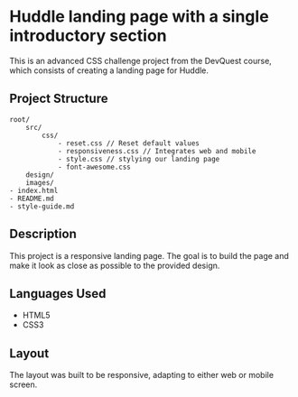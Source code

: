 # Huddle landing page with a single introductory section
This is an advanced CSS challenge project from the DevQuest course, which consists of creating a landing page for Huddle.

## Project Structure
    root/
        src/
            css/
                - reset.css // Reset default values
                - responsiveness.css // Integrates web and mobile
                - style.css // stylying our landing page 
                - font-awesome.css
        design/
        images/  
    - index.html
    - README.md
    - style-guide.md

## Description

This project is a responsive landing page. The goal is to build the page and make it look as close as possible to the provided design.

## Languages Used

* HTML5
* CSS3

## Layout

The layout was built to be responsive, adapting to either web or mobile screen.